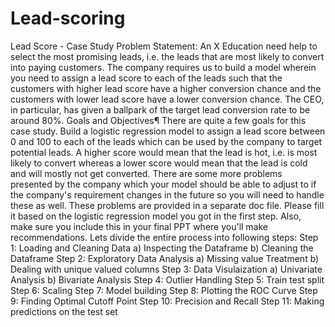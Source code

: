 # Lead-scoring
Lead Score - Case Study Problem Statement:  An X Education need help to select the most promising leads, i.e. the leads that are most likely to convert into paying customers. The company requires us to build a model wherein you need to assign a lead score to each of the leads such that the customers with higher lead score have a higher conversion chance and the customers with lower lead score have a lower conversion chance. The CEO, in particular, has given a ballpark of the target lead conversion rate to be around 80%.  Goals and Objectives¶ There are quite a few goals for this case study.  Build a logistic regression model to assign a lead score between 0 and 100 to each of the leads which can be used by the company to target potential leads. A higher score would mean that the lead is hot, i.e. is most likely to convert whereas a lower score would mean that the lead is cold and will mostly not get converted.  There are some more problems presented by the company which your model should be able to adjust to if the company's requirement changes in the future so you will need to handle these as well. These problems are provided in a separate doc file. Please fill it based on the logistic regression model you got in the first step. Also, make sure you include this in your final PPT where you'll make recommendations.  Lets divide the entire process into following steps:  Step 1: Loading and Cleaning Data a) Inspecting the Dataframe b) Cleaning the Dataframe Step 2: Exploratory Data Analysis a) Missing value Treatment b) Dealing with unique valued columns Step 3: Data Visulaization a) Univariate Analysis b) Bivariate Analysis Step 4: Outlier Handling Step 5: Train test split Step 6: Scaling Step 7: Model building Step 8: Plotting the ROC Curve Step 9: Finding Optimal Cutoff Point Step 10: Precision and Recall Step 11: Making predictions on the test set
